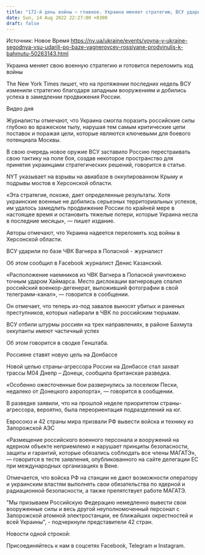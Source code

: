 ```yaml
---
title: "172-й день войны — главное. Украина меняет стратегию, ВСУ ударили по базе «вагнеровцев» в Попасной, россияне продвинулись к Бахмуту"
date: Sun, 14 Aug 2022 22:27:00 +0300
draft: false
---
```

Источник: Новое Время https://nv.ua/ukraine/events/voyna-v-ukraine-segodnya-vsu-udarili-po-baze-vagnerovcev-rossiyane-prodvinulis-k-bahmutu-50263143.html


Украина меняет свою военную стратегию и готовится переломить ход войны

 The New York Times пишет, что на протяжении последних недель ВСУ изменили стратегию благодаря западным вооружениям и добились успеха в замедлении продвижения России.

 Видео дня  

 Журналисты отмечают, что Украина смогла поразить российские силы глубоко во вражеском тылу, нарушая тем самым критические цепи поставок и поражая цели, которые являются ключевыми для боевого потенциала Москвы.

В свою очередь новое оружие ВСУ заставило Россию перестраивать свою тактику на поле боя, создав некоторое пространство для принятия украинцами стратегических решений, говорится в статье.

NYT указывает на взрывы на авиабазе в оккупированном Крыму и подрывы мостов в Херсонской области.

 «Эта стратегия, похоже, дает определенные результаты. Хотя украинские военные не добились серьезных территориальных успехов, им удалось замедлить продвижение России по крайней мере в настоящее время и остановить тяжелые потери, которые Украина несла в последние месяцы», — пишет издание.

 Авторы отмечают, что Украина надеется переломить ход войны в Херсонской области.

ВСУ ударили по базе ЧВК Вагнера в Попасной - журналист

 Об этом сообщил в Facebook журналист Денис Казанский.

 «Расположение наемников из ЧВК Вагнера в Попасной уничтожено точным ударом Хаймарса. Место дислокации вагнеровцев спалил российский военкор-дегенерат, выложивший фотографии в свой телеграмм-канал», — говорится в сообщении.

 Он отмечает, что теперь из-под завалов выносят убитых и раненых преступников, которых набирали в ЧВК по российским тюрьмам.

ВСУ отбили штурмы россиян на трех направлениях, в районе Бахмута оккупанты имеют частичный успех

 Об этом говорится в сводке Генштаба.

Россияне ставят новую цель на Донбассе

 Новой целью страны-агрессора России на Донбассе стал захват трассы М04 Днепр – Донецк, сообщила британская разведка.

 «Особенно ожесточенные бои развернулись за поселком Пески, недалеко от Донецкого аэропорта», — говорится в сообщении.

 В разведке заявили, что на прошлой неделе приоритетом страны-агрессора, вероятно, была переориентация подразделений на юг.

Евросоюз и 42 страны мира призвали РФ вывести войска и технику из Запорожской АЭС

 «Размещение российского военного персонала и вооружений на ядерном объекте неприемлемо и нарушает принципы безопасности, защиты и гарантий, которые обязались соблюдать все члены МАГАТЭ», — говорится в тесте заявления, опубликованного на сайте делегации ЕС при международных организациях в Вене.

 Отмечается, что войска РФ на станции не дают возможности оператору и украинским властям выполнять свои обязательства по ядерной и радиационной безопасности, а также препятствует работе МАГАТЭ.

 "Мы призываем Российскую Федерацию немедленно вывести свои вооруженные силы и весь другой неуполномоченный персонал с Запорожской атомной электростанции, ее ближайших окрестностей и всей Украины", - подчеркнули представители 42 стран.

Новости одной строкой:

Присоединяйтесь к нам в соцсетях Facebook, Telegram и Instagram.
